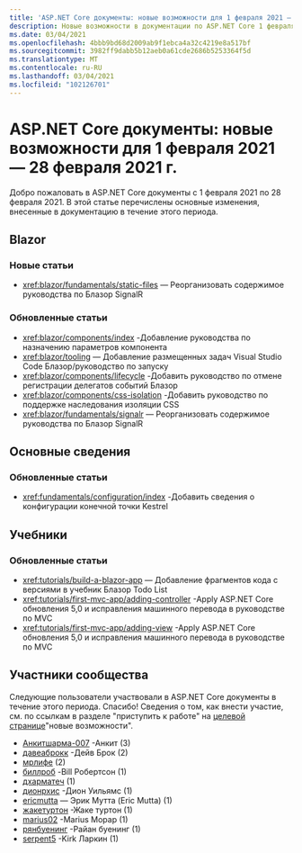 ```yaml
---
title: 'ASP.NET Core документы: новые возможности для 1 февраля 2021 — 28 февраля 2021 г.'
description: Новые возможности в документации по ASP.NET Core 1 февраля 2021-28 февраля 2021.
ms.date: 03/04/2021
ms.openlocfilehash: 4bbb9bd68d2009ab9f1ebca4a32c4219e8a517bf
ms.sourcegitcommit: 3982ff9dabb5b12aeb0a61cde2686b5253364f5d
ms.translationtype: MT
ms.contentlocale: ru-RU
ms.lasthandoff: 03/04/2021
ms.locfileid: "102126701"
---
```

# <a name="aspnet-core-docs-whats-new-for-february-1-2021---february-28-2021"></a>ASP.NET Core документы: новые возможности для 1 февраля 2021 — 28 февраля 2021 г.

Добро пожаловать в ASP.NET Core документы с 1 февраля 2021 по 28 февраля 2021. В этой статье перечислены основные изменения, внесенные в документацию в течение этого периода.

## <a name="blazor"></a>Blazor

### <a name="new-articles"></a>Новые статьи

- <xref:blazor/fundamentals/static-files> — Реорганизовать содержимое руководства по Блазор SignalR

### <a name="updated-articles"></a>Обновленные статьи

- <xref:blazor/components/index> -Добавление руководства по назначению параметров компонента
- <xref:blazor/tooling> — Добавление размещенных задач Visual Studio Code Блазор/руководство по запуску
- <xref:blazor/components/lifecycle> -Добавить руководство по отмене регистрации делегатов событий Блазор
- <xref:blazor/components/css-isolation> -Добавить руководство по поддержке наследования изоляции CSS
- <xref:blazor/fundamentals/signalr> — Реорганизовать содержимое руководства по Блазор SignalR

## <a name="fundamentals"></a>Основные сведения

### <a name="updated-articles"></a>Обновленные статьи

- <xref:fundamentals/configuration/index> -Добавить сведения о конфигурации конечной точки Kestrel

## <a name="tutorials"></a>Учебники

### <a name="updated-articles"></a>Обновленные статьи

- <xref:tutorials/build-a-blazor-app> — Добавление фрагментов кода с версиями в учебник Блазор Todo List
- <xref:tutorials/first-mvc-app/adding-controller> -Apply ASP.NET Core обновления 5,0 и исправления машинного перевода в руководстве по MVC
- <xref:tutorials/first-mvc-app/adding-view> -Apply ASP.NET Core обновления 5,0 и исправления машинного перевода в руководстве по MVC

## <a name="community-contributors"></a>Участники сообщества

Следующие пользователи участвовали в ASP.NET Core документы в течение этого периода. Спасибо! Сведения о том, как внести участие, см. по ссылкам в разделе "приступить к работе" на [целевой странице](index.yml)"новые возможности".

- [Анкитшарма-007](https://github.com/AnkitSharma-007) -Анкит (3)
- [давеаброкк](https://github.com/daveabrock) -Дейв Брок (2)
- [мрлифе](https://github.com/mrlife) (2)
- [биллроб](https://github.com/billrob) -Bill Робертсон (1)
- [дхарматеч](https://github.com/dharmatech) (1)
- [дионрхис](https://github.com/dionrhys) -Дион Уильямс (1)
- [ericmutta](https://github.com/ericmutta) — Эрик Мутта (Eric Mutta) (1)
- [жакетуртон](https://github.com/jaketurton) -Жаке туртон (1)
- [marius02](https://github.com/marius02) -Marius Морар (1)
- [рянбуенинг](https://github.com/ryanbuening) -Райан буенинг (1)
- [serpent5](https://github.com/serpent5) -Kirk Ларкин (1)
